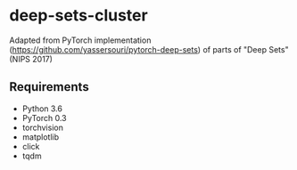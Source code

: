 # deep-sets-cluster
Adapted from PyTorch implementation (https://github.com/yassersouri/pytorch-deep-sets) of parts of "Deep Sets" (NIPS 2017)

## Requirements

* Python 3.6
* PyTorch 0.3
* torchvision
* matplotlib
* click
* tqdm

